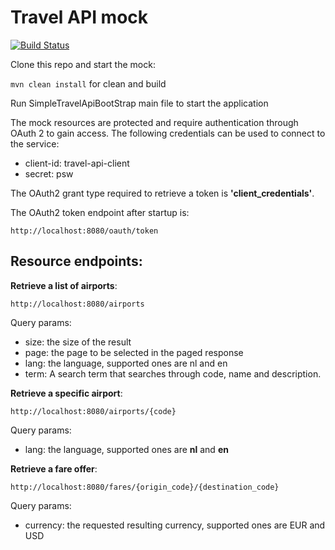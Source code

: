 Travel API mock 
===============

[![Build Status](https://drone.io/bitbucket.org/afklmdevnet/simple-travel-api-mock/status.png)](https://drone.io/bitbucket.org/afklmdevnet/simple-travel-api-mock/latest)

Clone this repo and start the mock:

`mvn clean install` for clean and build

Run SimpleTravelApiBootStrap main file to start the application

The mock resources are protected and require authentication through OAuth 2 to gain access. The following credentials can be used to connect to the service:
 
- client-id: travel-api-client
- secret: psw
 
The OAuth2 grant type required to retrieve a token is **'client_credentials'**.
 
The OAuth2 token endpoint after startup is:
 
`http://localhost:8080/oauth/token`
 
Resource endpoints:
-------------------

**Retrieve a list of airports**:

`http://localhost:8080/airports`

Query params:

- size: the size of the result
- page: the page to be selected in the paged response
- lang: the language, supported ones are nl and en
- term: A search term that searches through code, name and description.

**Retrieve a specific airport**:

`http://localhost:8080/airports/{code}`

Query params:

- lang: the language, supported ones are **nl** and **en**

**Retrieve a fare offer**:

`http://localhost:8080/fares/{origin_code}/{destination_code}`

Query params:

- currency: the requested resulting currency, supported ones are EUR and USD
 

